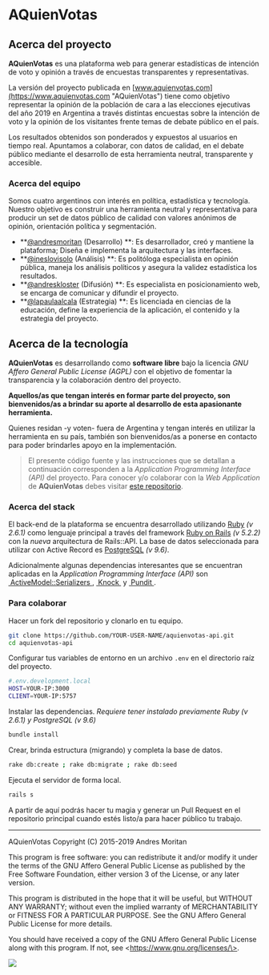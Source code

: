 # AQuienVotas

## Acerca del proyecto
**AQuienVotas** es una plataforma web para generar estadísticas de intención de voto y opinión a través de encuestas transparentes y representativas.

La versión del proyecto publicada en [www.aquienvotas.com](https://www.aquienvotas.com "AQuienVotas") tiene como objetivo representar la opinión de la población de cara a las elecciones ejecutivas del año 2019 en Argentina a través distintas encuestas sobre la intención de voto y la opinión de los visitantes frente temas de debate público en el país. 

Los resultados obtenidos son ponderados y expuestos al usuarios en tiempo real. Apuntamos a colaborar, con datos de calidad, en el debate público mediante el desarrollo de esta herramienta neutral, transparente y accesible.

### Acerca del equipo
Somos cuatro argentinos con interés en política, estadística y tecnología. Nuestro objetivo es construir una herramienta neutral y representativa para producir un set de datos público de calidad con valores anónimos de opinión, orientación política y segmentación.

- **[@andresmoritan](https://twitter.com/andresmoritan "Twitter de Andres Moritan")  (Desarrollo) **: Es desarrollador,  creó y mantiene la plataforma; Diseña e implementa la arquitectura y las interfaces.
- **[@ineslovisolo](https://twitter.com/ineslovisolo "Twitter de Ines Lovisolo") (Análisis) **: Es politóloga especialista en opinión pública, maneja los análisis políticos y asegura la validez estadística los resultados.
- **[@andreskloster](https://twitter.com/AndresKloster "Twitter de Andres Kloster") (Difusión) **: Es especialista en posicionamiento web, se encarga de comunicar y difundir el proyecto.
- **[@lapaulaalcala](https://twitter.com/lapaulaalcala "Twitter de Paula Alcala") (Estrategia) **: Es licenciada en ciencias de la educación, define la experiencia de la aplicación, el contenido y la estrategia del proyecto.

## Acerca de la tecnología
**AQuienVotas** es desarrollando como **software libre** bajo la licencia _GNU Affero General Public License (AGPL)_ con el objetivo de fomentar la transparencia y la colaboración dentro del proyecto.

**Aquellos/as que tengan interés en formar parte del proyecto, son bienvenidos/as a brindar su aporte al desarrollo de esta apasionante herramienta.**

Quienes residan -y voten- fuera de Argentina y tengan interés en utilizar la herramienta en su país, también son bienvenidos/as a ponerse en contacto para poder brindarles apoyo en la implementación.

> El presente código fuente y las instrucciones que se detallan a continuación corresponden a la _Application Programming Interface (API)_ del proyecto. Para conocer y/o colaborar con la _Web Application_ de **AQuienVotas** debes visitar [este repositorio](https://github.com/andresmoritan/aquienvotas "AQuienVotas (Web Application) en GitHub").

### Acerca del stack
El back-end de la plataforma se encuentra desarrollado utilizando [Ruby](https://github.com/ruby/ruby "Ruby") _(v 2.6.1)_ como lenguaje principal a través del framework [Ruby on Rails](https://github.com/rails/rails "Ruby on Rails") _(v 5.2.2)_ con la _nueva_ arquitectura de Rails::API. La base de datos seleccionada para utilizar con Active Record es [PostgreSQL](https://www.postgresql.org "PostgreSQL") _(v 9.6)_.

Adicionalmente algunas dependencias interesantes que se encuentran aplicadas en la _Application Programming Interface (API)_ son [ ActiveModel::Serializers ](https://github.com/rails-api/active_model_serializers "ActiveModel Serializers"), [ Knock ](https://github.com/nsarno/knock "Knock") y [ Pundit ](https://github.com/varvet/pundit "Pundit").

### Para colaborar

Hacer un fork del repositorio y clonarlo en tu equipo.

```bash
git clone https://github.com/YOUR-USER-NAME/aquienvotas-api.git
cd aquienvotas-api
```

Configurar tus variables de entorno en un archivo `.env` en el directorio raíz del proyecto.

```bash
#.env.development.local
HOST=YOUR-IP:3000
CLIENT=YOUR-IP:5757
```

Instalar las dependencias. _Requiere tener instalado previamente Ruby (v 2.6.1) y PostgreSQL (v 9.6)_

```bash
bundle install
```

Crear, brinda estructura (migrando) y completa la base de datos.

```bash
rake db:create ; rake db:migrate ; rake db:seed
```

Ejecuta el servidor de forma local.

```bash
rails s
```

A partir de aquí podrás hacer tu magia y generar un Pull Request en el repositorio principal cuando estés listo/a para hacer público tu trabajo.

---- 

AQuienVotas
Copyright (C) 2015-2019 Andres Moritan

This program is free software: you can redistribute it and/or modify it under the terms of the GNU Affero General Public License as published by the Free Software Foundation, either version 3 of the License, or any later version.

This program is distributed in the hope that it will be useful, but WITHOUT ANY WARRANTY; without even the implied warranty of MERCHANTABILITY or FITNESS FOR A PARTICULAR PURPOSE. See the GNU Affero General Public License for more details.

You should have received a copy of the GNU Affero General Public License along with this program. If not, see \<https://www.gnu.org/licenses/\>.

![](https://www.gnu.org/graphics/agplv3-155x51.png)
